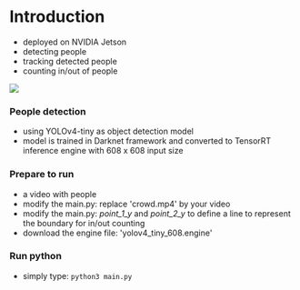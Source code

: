 # Introduction
* deployed on NVIDIA Jetson 
* detecting people
* tracking detected people
* counting in/out of people

![](https://github.com/hungpowang/YOLOv4_MOT_TensorRT/blob/main/TRT_demo_480.gif)

### People detection
* using YOLOv4-tiny as object detection model
* model is trained in Darknet framework and converted to TensorRT inference engine with 608 x 608 input size

### Prepare to run
* a video with people
* modify the main.py: replace 'crowd.mp4' by your video
* modify the main.py: *point_1_y* and *point_2_y* to define a line to represent the boundary for in/out counting 
* download the engine file: 'yolov4_tiny_608.engine'

### Run python
* simply type: `python3 main.py`
